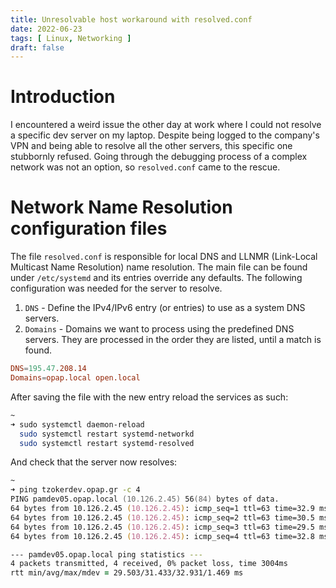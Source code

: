 ```yaml
---
title: Unresolvable host workaround with resolved.conf
date: 2022-06-23
tags: [ Linux, Networking ]
draft: false
---
```


# Introduction

I encountered a weird issue the other day at work where I could not resolve a specific dev server on my laptop. Despite
being logged to the company's VPN and being able to resolve all the other servers, this specific one stubbornly
refused. Going through the debugging process of a complex network was not an option, so `resolved.conf` came to the
rescue.

# Network Name Resolution configuration files

The file `resolved.conf` is responsible for local DNS and LLNMR (Link-Local Multicast Name Resolution) name resolution.
The main file can be found under `/etc/systemd` and its entries override any defaults. The following configuration was
needed for the server to resolve.

1. `DNS` - Define the IPv4/IPv6 entry (or entries) to use as a system DNS servers.
2. `Domains` - Domains we want to process using the predefined DNS servers. They are processed in the order they are
   listed, until a match is found.

```conf
DNS=195.47.208.14
Domains=opap.local open.local
```

After saving the file with the new entry reload the services as such:

```zsh
~
➜ sudo systemctl daemon-reload
  sudo systemctl restart systemd-networkd
  sudo systemctl restart systemd-resolved
```

And check that the server now resolves:

```zsh
~
➜ ping tzokerdev.opap.gr -c 4
PING pamdev05.opap.local (10.126.2.45) 56(84) bytes of data.
64 bytes from 10.126.2.45 (10.126.2.45): icmp_seq=1 ttl=63 time=32.9 ms
64 bytes from 10.126.2.45 (10.126.2.45): icmp_seq=2 ttl=63 time=30.5 ms
64 bytes from 10.126.2.45 (10.126.2.45): icmp_seq=3 ttl=63 time=29.5 ms
64 bytes from 10.126.2.45 (10.126.2.45): icmp_seq=4 ttl=63 time=32.8 ms

--- pamdev05.opap.local ping statistics ---
4 packets transmitted, 4 received, 0% packet loss, time 3004ms
rtt min/avg/max/mdev = 29.503/31.433/32.931/1.469 ms
```
